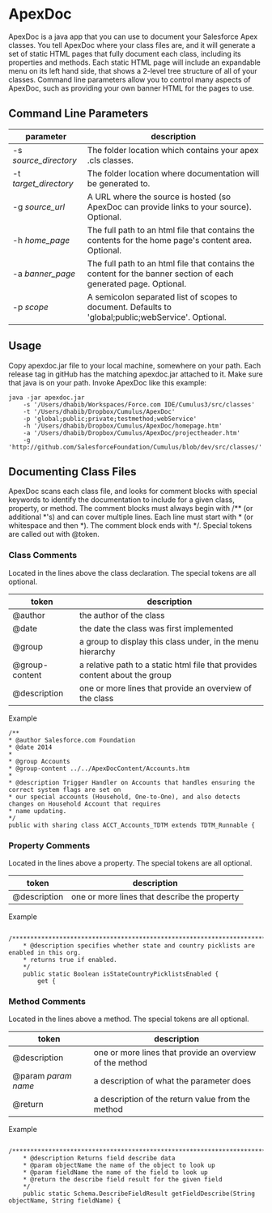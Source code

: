 ApexDoc
=======

ApexDoc is a java app that you can use to document your Salesforce Apex classes.  You tell ApexDoc where your class files are, and it will generate a set of static HTML pages that fully document each class, including its properties and methods.  Each static HTML page will include an expandable menu on its left hand side, that shows a 2-level tree structure of all of your classes.  Command line parameters allow you to control many aspects of ApexDoc, such as providing your own banner HTML for the pages to use.

## Command Line Parameters
| parameter | description |
|-------------------------- | ---------------------|
| -s *source_directory* | The folder location which contains your apex .cls classes.|
| -t *target_directory* | The folder location where documentation will be generated to.|
| -g *source_url* | A URL where the source is hosted (so ApexDoc can provide links to your source). Optional.|
| -h *home_page* | The full path to an html file that contains the contents for the home page's content area. Optional.|
| -a *banner_page* | The full path to an html file that contains the content for the banner section of each generated page. Optional.|
| -p *scope* | A semicolon separated list of scopes to document.  Defaults to 'global;public;webService'. Optional.|

## Usage
Copy apexdoc.jar file to your local machine, somewhere on your path.  Each release tag in gitHub has the matching apexdoc.jar attached to it.  Make sure that java is on your path.  Invoke ApexDoc like this example:
```
java -jar apexdoc.jar 
    -s '/Users/dhabib/Workspaces/Force.com IDE/Cumulus3/src/classes' 
    -t '/Users/dhabib/Dropbox/Cumulus/ApexDoc' 
    -p 'global;public;private;testmethod;webService' 
    -h '/Users/dhabib/Dropbox/Cumulus/ApexDoc/homepage.htm' 
    -a '/Users/dhabib/Dropbox/Cumulus/ApexDoc/projectheader.htm' 
    -g 'http://github.com/SalesforceFoundation/Cumulus/blob/dev/src/classes/'
```

## Documenting Class Files
ApexDoc scans each class file, and looks for comment blocks with special keywords to identify the documentation to include for a given class, property, or method.  The comment blocks must always begin with /** (or additional *'s) and can cover multiple lines.  Each line must start with * (or whitespace and then *).  The comment block ends with */.  Special tokens are called out with @token.
### Class Comments
Located in the lines above the class declaration.  The special tokens are all optional.

| token | description |
|-------|-------------|
| @author | the author of the class |
| @date | the date the class was first implemented |
| @group | a group to display this class under, in the menu hierarchy|
| @group-content | a relative path to a static html file that provides content about the group|
| @description | one or more lines that provide an overview of the class|

Example
```
/**
* @author Salesforce.com Foundation
* @date 2014
*
* @group Accounts
* @group-content ../../ApexDocContent/Accounts.htm
*
* @description Trigger Handler on Accounts that handles ensuring the correct system flags are set on
* our special accounts (Household, One-to-One), and also detects changes on Household Account that requires
* name updating.
*/
public with sharing class ACCT_Accounts_TDTM extends TDTM_Runnable {
```

### Property Comments
Located in the lines above a property.  The special tokens are all optional.

| token | description |
|-------|-------------|
| @description | one or more lines that describe the property|

Example
```
    /*******************************************************************************************************
    * @description specifies whether state and country picklists are enabled in this org.
    * returns true if enabled.
    */ 
    public static Boolean isStateCountryPicklistsEnabled {
        get {
```

### Method Comments
Located in the lines above a method.  The special tokens are all optional.

| token | description |
|-------|-------------|
| @description | one or more lines that provide an overview of the method|
| @param *param name* | a description of what the parameter does|
| @return | a description of the return value from the method|
Example
```
    /*******************************************************************************************************
    * @description Returns field describe data 
    * @param objectName the name of the object to look up
    * @param fieldName the name of the field to look up
    * @return the describe field result for the given field
    */ 
    public static Schema.DescribeFieldResult getFieldDescribe(String objectName, String fieldName) {
```
